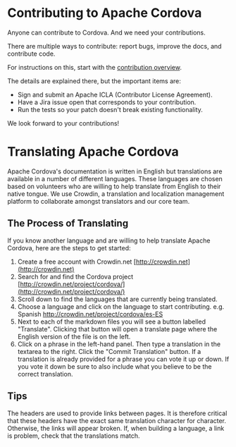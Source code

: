 # Contributing to Apache Cordova

Anyone can contribute to Cordova. And we need your contributions.

There are multiple ways to contribute: report bugs, improve the docs, and
contribute code.

For instructions on this, start with the 
[contribution overview](http://cordova.apache.org/#contribute).

The details are explained there, but the important items are:
 - Sign and submit an Apache ICLA (Contributor License Agreement).
 - Have a Jira issue open that corresponds to your contribution.
 - Run the tests so your patch doesn't break existing functionality.

We look forward to your contributions!

# Translating Apache Cordova
Apache Cordova's documentation is written in English but translations are available in a number of different languages. These languages are chosen based on volunteers who are willing to help translate from English to their native tongue. We use Crowdin, a translation and localization management platform to collaborate amongst translators and our core team.

## The Process of Translating

If you know another language and are willing to help translate Apache Cordova, here are the steps to get started:

1. Create a free account with Crowdin.net [http://crowdin.net](http://crowdin.net)
2. Search for and find the Cordova project [http://crowdin.net/project/cordova/](http://crowdin.net/project/cordova/)
3. Scroll down to find the languages that are currently being translated.
4. Choose a language and click on the language to start contributing. e.g. Spanish http://crowdin.net/project/cordova/es-ES
5. Next to each of the markdown files you will see a button labelled "Translate". Clicking that button will open a translate page where the English version of the file is on the left.
6. Click on a phrase in the left-hand panel. Then type a translation in the textarea to the right. Click the "Commit Translation" button.
If a translation is already provided for a phrase you can vote it up or down. If you vote it down be sure to also include what you believe to be the correct translation.

## Tips
The headers are used to provide links between pages.  It is therefore critical that these headers have the exact same translation character for character.  Otherwise, the links will appear broken.  If, when building a language, a link is problem, check that the translations match.
